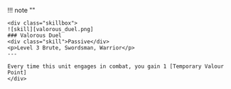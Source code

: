 !!! note ""

    <div class="skillbox">
    ![skill][valorous_duel.png]
    ### Valorous Duel
    <div class="skill">Passive</div>
    <p>Level 3 Brute, Swordsman, Warrior</p>
    ---

    Every time this unit engages in combat, you gain 1 [Temporary Valour Point] 
    </div>